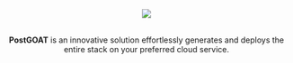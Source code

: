 <div align="center">
  <a href='https://uinnovate.netlify.app/'>
    <img src='https://i.imgur.com/l6na7U6.png'>
  </a>
</div>

<div align='center'>
<br/>

**PostGOAT**  is an innovative solution effortlessly generates and deploys the entire stack on your preferred cloud service.

